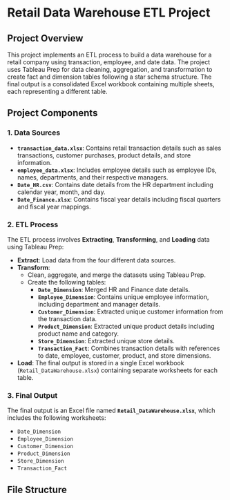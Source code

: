 # Retail Data Warehouse ETL Project

## Project Overview
This project implements an ETL process to build a data warehouse for a retail company using transaction, employee, and date data. The project uses Tableau Prep for data cleaning, aggregation, and transformation to create fact and dimension tables following a star schema structure. The final output is a consolidated Excel workbook containing multiple sheets, each representing a different table.

## Project Components

### 1. Data Sources
- **`transaction_data.xlsx`**: Contains retail transaction details such as sales transactions, customer purchases, product details, and store information.
- **`employee_data.xlsx`**: Includes employee details such as employee IDs, names, departments, and their respective managers.
- **`Date_HR.csv`**: Contains date details from the HR department including calendar year, month, and day.
- **`Date_Finance.xlsx`**: Contains fiscal year details including fiscal quarters and fiscal year mappings.

### 2. ETL Process
The ETL process involves **Extracting**, **Transforming**, and **Loading** data using Tableau Prep:

- **Extract**: Load data from the four different data sources.
- **Transform**: 
  - Clean, aggregate, and merge the datasets using Tableau Prep.
  - Create the following tables:
    - **`Date_Dimension`**: Merged HR and Finance date details.
    - **`Employee_Dimension`**: Contains unique employee information, including department and manager details.
    - **`Customer_Dimension`**: Extracted unique customer information from the transaction data.
    - **`Product_Dimension`**: Extracted unique product details including product name and category.
    - **`Store_Dimension`**: Extracted unique store details.
    - **`Transaction_Fact`**: Combines transaction details with references to date, employee, customer, product, and store dimensions.
- **Load**: The final output is stored in a single Excel workbook (`Retail_DataWarehouse.xlsx`) containing separate worksheets for each table.

### 3. Final Output
The final output is an Excel file named **`Retail_DataWarehouse.xlsx`**, which includes the following worksheets:

- `Date_Dimension`
- `Employee_Dimension`
- `Customer_Dimension`
- `Product_Dimension`
- `Store_Dimension`
- `Transaction_Fact`

## File Structure
